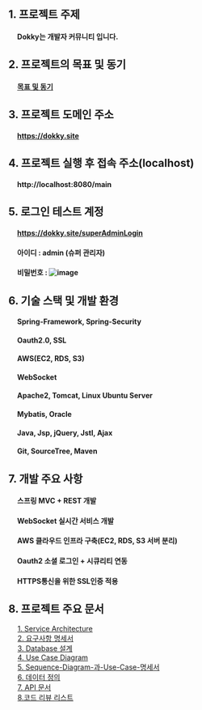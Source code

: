 ## 1. 프로젝트 주제

#### &emsp; Dokky는 개발자 커뮤니티 입니다.

## 2. 프로젝트의 목표 및 동기

#### &emsp; [목표 및 동기](https://github.com/ytw9699/Dokky/blob/master/dokky/documents/%EC%A3%BC%EC%9A%94%EB%AC%B8%EC%84%9C%EB%93%A4/%ED%94%84%EB%A1%9C%EC%A0%9D%ED%8A%B8%EC%9D%98-%EB%AA%A9%ED%91%9C-%EB%B0%8F-%EB%8F%99%EA%B8%B0.md) 

## 3. 프로젝트 도메인 주소

#### &emsp; https://dokky.site

## 4. 프로젝트 실행 후 접속 주소(localhost)

#### &emsp; http://localhost:8080/main

## 5. 로그인 테스트 계정
#### &emsp; https://dokky.site/superAdminLogin
#### &emsp; 아이디 : admin (슈퍼 관리자)
#### &emsp; 비밀번호 : ![image](https://user-images.githubusercontent.com/35983608/103285948-bf137900-4a22-11eb-8f1c-6b2db984fcbe.png)

## 6. 기술 스택 및 개발 환경
#### &emsp; Spring-Framework, Spring-Security  
#### &emsp; Oauth2.0, SSL  
#### &emsp; AWS(EC2, RDS, S3)  
#### &emsp; WebSocket  
#### &emsp; Apache2, Tomcat, Linux Ubuntu Server  
#### &emsp; Mybatis, Oracle  
#### &emsp; Java, Jsp, jQuery, Jstl, Ajax   
#### &emsp; Git, SourceTree, Maven  

## 7. 개발 주요 사항
#### &emsp; 스프링 MVC + REST 개발
#### &emsp; WebSocket 실시간 서비스 개발
#### &emsp; AWS 클라우드 인프라 구축(EC2, RDS, S3 서버 분리)
#### &emsp; Oauth2 소셜 로그인 + 시큐리티 연동
#### &emsp; HTTPS통신을 위한 SSL인증 적용

## 8. 프로젝트 주요 문서

&emsp; [1. Service Architecture](https://github.com/ytw9699/Dokky/blob/master/dokky/documents/%EC%A3%BC%EC%9A%94%EB%AC%B8%EC%84%9C%EB%93%A4/Service_Architecture.md)  
&emsp; [2. 요구사항 명세서](https://github.com/ytw9699/Dokky/blob/master/dokky/documents/%EC%A3%BC%EC%9A%94%EB%AC%B8%EC%84%9C%EB%93%A4/%EC%9A%94%EA%B5%AC%EC%82%AC%ED%95%AD-%EB%AA%85%EC%84%B8%EC%84%9C.md)  
&emsp; [3. Database 설계](https://github.com/ytw9699/Dokky/blob/master/dokky/documents/%EC%A3%BC%EC%9A%94%EB%AC%B8%EC%84%9C%EB%93%A4/DB%EC%84%A4%EA%B3%84.md)     
&emsp; [4. Use Case Diagram ](https://github.com/ytw9699/Dokky/blob/master/dokky/documents/%EC%A3%BC%EC%9A%94%EB%AC%B8%EC%84%9C%EB%93%A4/Use%20Case%20Diagram.md)   
&emsp; [5. Sequence-Diagram-과-Use-Case-명세서 ](https://github.com/ytw9699/Dokky/blob/master/dokky/documents/%EC%A3%BC%EC%9A%94%EB%AC%B8%EC%84%9C%EB%93%A4/Sequence-Diagram-%EA%B3%BC-Use-Case-%EB%AA%85%EC%84%B8%EC%84%9C.md)    
&emsp; [6. 데이터 정의](https://github.com/ytw9699/Dokky/blob/master/dokky/documents/%EC%A3%BC%EC%9A%94%EB%AC%B8%EC%84%9C%EB%93%A4/%EB%8D%B0%EC%9D%B4%ED%84%B0-%EC%A0%95%EC%9D%98.md)   
&emsp; [7. API 문서](https://github.com/ytw9699/Dokky/blob/master/dokky/documents/%EC%A3%BC%EC%9A%94%EB%AC%B8%EC%84%9C%EB%93%A4/Dokky-API-%EB%AC%B8%EC%84%9C.md)   
&emsp; [8.코드 리뷰 리스트](https://github.com/ytw9699/Dokky/blob/master/dokky/documents/%EC%A3%BC%EC%9A%94%EB%AC%B8%EC%84%9C%EB%93%A4/%EC%BD%94%EB%93%9C%EB%A6%AC%EB%B7%B0-%EB%A6%AC%EC%8A%A4%ED%8A%B8.md)  

			


